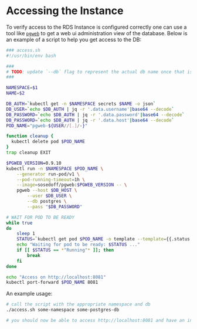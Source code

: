 # Accessing the Instance

To verify access to the RDS Instance is configured correctly one can use a tool like [`pgweb`](https://github.com/sosedoff/pgweb) to get a web ui administration view of the database. Below is an example of a script to help you get access to the DB:

```bash
### access.sh
#!/usr/bin/env bash

###
# TODO: update `--db` flag to represent the actual db name once that is changed in the code
###

NAMESPACE=$1
NAME=$2

DB_AUTH=`kubectl get -n $NAMESPACE secrets $NAME -o json`
DB_USER=`echo $DB_AUTH | jq -r '.data.username'|base64 --decode`
DB_PASSWORD=`echo $DB_AUTH | jq -r '.data.password'|base64 --decode`
DB_PASSWORD=`echo $DB_AUTH | jq -r '.data.host'|base64 --decode`
POD_NAME="pgweb-${USER//[.]/-}"

function cleanup {
  kubectl delete pod $POD_NAME
}
trap cleanup EXIT

$PGWEB_VERSION=0.9.10
kubectl run -n $NAMESPACE $POD_NAME \
    --generator run-pod/v1 \
    --pod-running-timeout=1h \
    --image=sosedoff/pgweb:$PGWEB_VERSION -- \
    pgweb --host $DB_HOST \
        --user $DB_USER \
        --db postgres \
        --pass "$DB_PASSWORD"

# WAIT FOR POD TO BE READY
while true
do
    sleep 1
    STATUS=`kubectl get pod $POD_NAME -o template --template={{.status.phase}}`
    echo "Waiting for pod to be ready: $STATUS ..."
    if [[ $STATUS == *"Running"* ]]; then
        break
    fi
done

echo "Access on http://localhost:8081"
kubectl port-forward $POD_NAME 8081
```

An example usage:

```bash
# call the script with the appropriate namespace and db
./access.sh some-namespace some-postgres-db

# you should now be able to access http://localhost:8081 and have an interface into the DB
```
